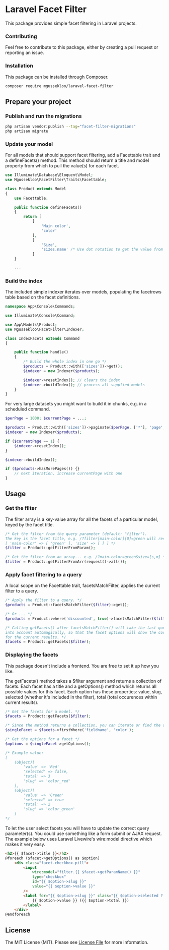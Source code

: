 # Laravel Facet Filter

This package provides simple facet filtering in Laravel projects.

### Contributing

Feel free to contribute to this package, either by creating a pull request
or reporting an issue.

### Installation

This package can be installed through Composer.

``` bash
composer require mgussekloo/laravel-facet-filter
```

## Prepare your project

### Publish and run the migrations

``` bash
php artisan vendor:publish --tag="facet-filter-migrations"
php artisan migrate
```

### Update your model

For all models that should support facet filtering, add a Facettable trait and
a defineFacets() method. This method should return a title and model property
from which to pull the value(s) for each facet.

``` php
use Illuminate\Database\Eloquent\Model;
use Mgussekloo\FacetFilter\Traits\Facettable;

class Product extends Model
{
    use Facettable;

    public function defineFacets()
    {
        return [
            [
                'Main color',
                'color'
            ],
            [
                'Size',
                'sizes.name' /* Use dot notation to get the value from related models. */
            ]
    }

    ...

```

### Build the index

The included simple indexer iterates over models, populating the facetrows table based on the facet definitions.

``` php
namespace App\Console\Commands;

use Illuminate\Console\Command;

use App\Models\Product;
use Mgussekloo\FacetFilter\Indexer;

class IndexFacets extends Command
{

    public function handle()
    {
        /* Build the whole index in one go */
        $products = Product::with(['sizes'])->get();
        $indexer = new Indexer($products);

        $indexer->resetIndex(); // clears the index
        $indexer->buildIndex(); // process all supplied models
    }
}
```

For very large datasets you might want to build it in chunks, e.g. in a scheduled command.

```php
$perPage = 1000; $currentPage = ...;

$products = Product::with(['sizes'])->paginate($perPage, ['*'], 'page', $currentPage);
$indexer = new Indexer($products);

if ($currentPage == 1) {
    $indexer->resetIndex();
}

$indexer->buildIndex();

if ($products->hasMorePages()) {}
    // next iteration, increase currentPage with one
}
```

## Usage

### Get the filter

The filter array is a key-value array for all the facets of a particular model, keyed by the facet title.

``` php
/* Get the filter from the query parameter (default: "filter").
The key is the facet title, e.g. /?filter[main-color][0]=green will result in:
[ 'main-color' => [ 'green' ], 'size' => [ ] ] */
$filter = Product::getFilterFromParam();

/* Get the filter from an array... e.g. /?main-color=green&size=[s,m] */
$filter = Product::getFilterFromArr(request()->all());
```

### Apply facet filtering to a query

A local scope on the Facettable trait, facetsMatchFilter, applies the current filter to a query.

``` php
/* Apply the filter to a query. */
$products = Product::facetsMatchFilter($filter)->get();

/* Or ... */
$products = Product::where('discounted', true)->facetsMatchFilter($filter)->pluck('id');

/* Calling getFacets() after facetsMatchFilter() will take the last query
into account automagically, so that the facet options will show the correct count
for the current results. */
$facets = Product::getFacets($filter);
```

### Displaying the facets

This package doesn't include a frontend. You are free to set it up how you like.

The getFacets() method takes a $filter argument and returns a collection of facets.
Each facet has a title and a getOptions() method which returns all possible values for this facet.
Each option has these properties: value, slug, selected (whether it's included in the filter), total (total occurences within current results).

``` php
/* Get the facets for a model. */
$facets = Product::getFacets($filter);

/* Since the method returns a collection, you can iterate or find the one you need easily. */
$singleFacet = $facets->firstWhere('fieldname', 'color');

/* Get the options for a facet */
$options = $singleFacet->getOptions();

/* Example value:
[
    (object)[
        'value' => 'Red'
        'selected' => false,
        'total' => 3
        'slug' => 'color_red'
    ],
    (object)[
        'value' => 'Green'
        'selected' => true
        'total' => 2
        'slug' => 'color_green'
    ]
*/

```

To let the user select facets you will have to update the correct query parameter(s).
You could use something like a form submit or AJAX request. The example below uses Laravel Livewire's wire:model directive which makes it very easy.

``` html
<h2>{{ $facet->title }}</h2>
@foreach ($facet->getOptions() as $option)
    <div class="facet-checkbox-pill">
        <input
            wire:model="filter.{{ $facet->getParamName() }}"
            type="checkbox"
            id="{{ $option->slug }}"
            value="{{ $option->value }}"
        />
        <label for="{{ $option->slug }}" class="{{ $option->selected ? 'selected' : '' }}">
            {{ $option->value }} ({{ $option->total }})
        </label>
    </div>
@endforeach
```

## License

The MIT License (MIT). Please see [License File](LICENSE.md) for more information.

